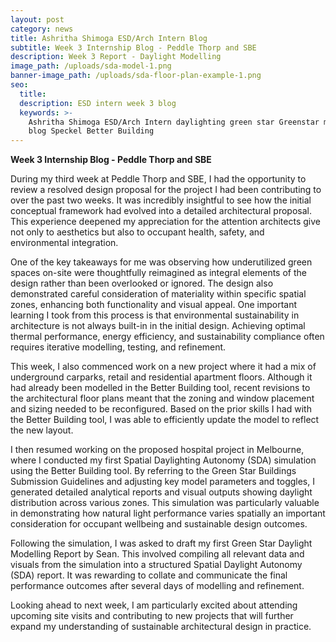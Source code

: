 ```yaml
---
layout: post
category: news
title: Ashritha Shimoga ESD/Arch Intern Blog
subtitle: Week 3 Internship Blog - Peddle Thorp and SBE
description: Week 3 Report - Daylight Modelling
image_path: /uploads/sda-model-1.png
banner-image_path: /uploads/sda-floor-plan-example-1.png
seo:
  title:
  description: ESD intern week 3 blog
  keywords: >-
    Ashritha Shimoga ESD/Arch Intern daylighting green star Greenstar modelling
    blog Speckel Better Building
---
```

**Week 3 Internship Blog - Peddle Thorp and SBE**

During my third week at Peddle Thorp and SBE, I had the opportunity to review a resolved design proposal for the project I had been contributing to over the past two weeks. It was incredibly insightful to see how the initial conceptual framework had evolved into a detailed architectural proposal. This experience deepened my appreciation for the attention architects give not only to aesthetics but also to occupant health, safety, and environmental integration.

One of the key takeaways for me was observing how underutilized green spaces on-site were thoughtfully reimagined as integral elements of the design rather than been overlooked or ignored. The design also demonstrated careful consideration of materiality within specific spatial zones, enhancing both functionality and visual appeal. One important learning I took from this process is that environmental sustainability in architecture is not always built-in in the initial design. Achieving optimal thermal performance, energy efficiency, and sustainability compliance often requires iterative modelling, testing, and refinement.

This week, I also commenced work on a new project where it had a mix of underground carparks, retail and residential apartment floors. Although it had already been modelled in the Better Building tool, recent revisions to the architectural floor plans meant that the zoning and window placement and sizing needed to be reconfigured. Based on the prior skills I had with the Better Building tool, I was able to efficiently update the model to reflect the new layout.

I then resumed working on the proposed hospital project in Melbourne, where I conducted my first Spatial Daylighting Autonomy (SDA) simulation using the Better Building tool. By referring to the Green Star Buildings  Submission Guidelines and adjusting key model parameters and toggles, I generated detailed analytical reports and visual outputs showing daylight distribution across various zones. This simulation was particularly valuable in demonstrating how natural light performance varies spatially an important consideration for occupant wellbeing and sustainable design outcomes.

Following the simulation, I was asked to draft my first Green Star Daylight Modelling Report by Sean. This involved compiling all relevant data and visuals from the simulation into a structured Spatial Daylight Autonomy (SDA) report. It was rewarding to collate and communicate the final performance outcomes after several days of modelling and refinement.

Looking ahead to next week, I am particularly excited about attending upcoming site visits and contributing to new projects that will further expand my understanding of sustainable architectural design in practice.